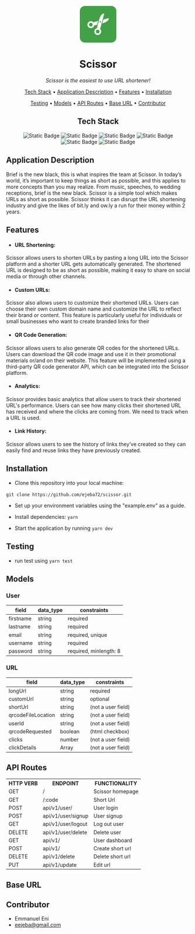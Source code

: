 <div align="center"> 
  <img src="./public/scissor-logo.png" height="100" id="qrcode-img" alt="Scissor logo">
  <h1>Scissor</h1>
  <p><em>Scissor is the easiest to use URL shortener!</em></p>
</div>

<!-- Scissor is the easiest to use URL shortener! -->

<p align="center">
  <a href="#tech-stack">Tech Stack</a> •
  <a href="#application-description">Application Description</a> •
  <a href="#features">Features</a> •
  <a href="#installation">Installation</a>
</p>
<p align="center">
  <a href="#testing">Testing</a> •
  <a href="#models">Models</a> •
  <a href="#api-routes">API Routes</a> •
  <a href="#base-url">Base URL</a> •
  <a href="#contributor">Contributor</a>
</p>

<div align="center">
  <h2 id="tech-stack">Tech Stack</h2>
</div>

<div align="center">

  ![Static Badge](https://img.shields.io/badge/Node.js-dark_green)
  ![Static Badge](https://img.shields.io/badge/Express-gray)
  ![Static Badge](https://img.shields.io/badge/MongoDB-green)
  ![Static Badge](https://img.shields.io/badge/Redis-red)
  ![Static Badge](https://img.shields.io/badge/TypeScript-blue)
![Static Badge](https://img.shields.io/badge/EJS-brown)

</div>

## Application Description
Brief is the new black, this is what inspires the team at Scissor. In today’s world, it’s important to keep things as short as possible, and this applies to more concepts than you may realize. From music, speeches, to wedding receptions, brief is the new black. Scissor is a simple tool which makes URLs as short as possible. Scissor thinks it can disrupt the URL shortening industry and give the likes of bit.ly and ow.ly a run for their money within 2 years.

## Features
- #### URL Shortening:
Scissor allows users to shorten URLs by pasting a long URL into the Scissor platform and a shorter URL gets automatically generated. The shortened URL is designed to be as short as possible, making it easy to share on social media or through other channels.
- #### Custom URLs:
Scissor also allows users to customize their shortened URLs. Users can choose their own custom domain name and customize the URL to reflect their brand or content. This feature is particularly useful for individuals or small businesses who want to create branded links for their 
- #### QR Code Generation:
Scissor allows users to also generate QR codes for the shortened URLs. Users can download the QR code image and use it in their promotional materials or/and on their website. This feature will be implemented using a third-party QR code generator API, which can be integrated into the Scissor platform.
- #### Analytics:
Scissor provides basic analytics that allow users to track their shortened URL's performance. Users can see how many clicks their shortened URL has received and where the clicks are coming from. We need to track when a URL is used.
- #### Link History:
Scissor allows users to see the history of links they’ve created so they can easily find and reuse links they have previously created.

## Installation

- Clone this repository into your local machine:

```git clone https://github.com/ejeba72/scissor.git```

- Set up your environment variables using the "example.env" as a guide.

- Install dependencies: ```yarn```

- Start the application by running ```yarn dev```

## Testing

- run test using ```yarn test```

## Models

### User

| field     | data_type | constraints            |
| --------- | --------- | ---------------------- |
| firstname | string    | required               |
| lastname  | string    | required               |
| email     | string    | required, unique       |
| username  | string    | required               |
| password  | string    | required, minlength: 8 |

### URL

| field              | data_type | constraints        |
| ------------------ | --------- | ------------------ |
| longUrl            | string    | required           |
| customUrl          | string    | optional           |
| shortUrl           | string    | (not a user field) |
| qrcodeFileLocation | string    | (not a user field) |
| userId             | string    | (not a user field) |
| qrcodeRequested    | boolean   | (html checkbox)    |
| clicks             | number    | (not a user field) |
| clickDetails       | Array     | (not a user field) |


## API Routes

<table>
<tr><th>HTTP VERB</th><th>ENDPOINT</th><th>FUNCTIONALITY</th></tr>

<tr><td>GET</td> <td>/</td> <td>Scissor homepage</td></tr>

<tr><td>GET</td> <td>/:code</td> <td>Short Url</td></tr>

<tr><td>POST</td> <td>api/v1/user/</td> <td>User login</td></tr>

<tr><td>POST</td> <td>api/v1/user/signup</td> <td>User signup</td></tr>

<tr><td>GET</td> <td>api/v1/user/logout</td> <td>Log out user</td></tr>

<tr><td>DELETE</td> <td>api/v1/user/delete</td> <td>Delete user</td></tr>

<tr><td>GET</td> <td>api/v1/</td> <td>User dashboard</td></tr>

<tr><td>POST</td> <td>api/v1/</td> <td>Create short url</td></tr>

<tr><td>DELETE</td> <td>api/v1/delete</td> <td>Delete short url</td></tr>

<tr><td>PUT</td> <td>api/v1/update</td> <td>Edit url</td></tr>
</table>

## Base URL

## Contributor
- Emmanuel Eni
- eejeba@gmail.com